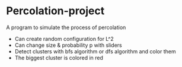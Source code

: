 # Percolation-project



A program to simulate the process of percolation

- Can create random configuration for L^2
- Can change size & probability p with sliders
- Detect clusters with bfs algorithm or dfs algorithm and color them
- The biggest cluster is colored in red
